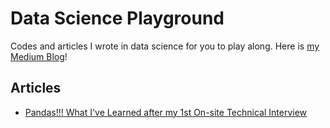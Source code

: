 # Data Science Playground
Codes and articles I wrote in data science for you to play along. Here is [my Medium Blog](https://medium.com/@yunglinchang)!

## Articles
* [Pandas!!! What I've Learned after my 1st On-site Technical Interview]()
